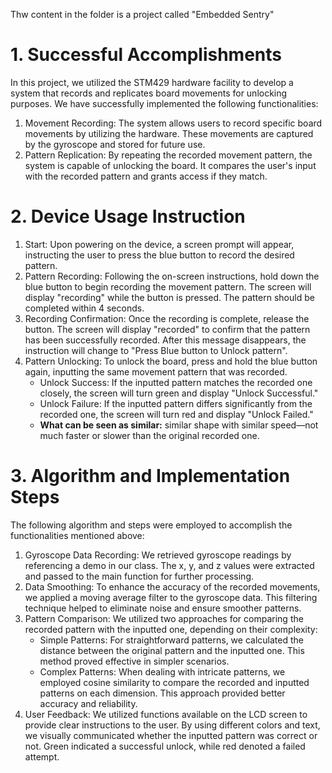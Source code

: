 Thw content in the folder is a project called "Embedded Sentry"

# 1. Successful Accomplishments
In this project, we utilized the STM429 hardware facility to develop a system that records and replicates board movements for unlocking purposes. We have successfully implemented the following functionalities:
1) Movement Recording: The system allows users to record specific board movements by utilizing the hardware. These movements are captured by the gyroscope and stored for future use.
2) Pattern Replication: By repeating the recorded movement pattern, the system is capable of unlocking the board. It compares the user's input with the recorded pattern and grants access if they match.
   
# 2. Device Usage Instruction
1) Start: Upon powering on the device, a screen prompt will appear, instructing the user to press the blue button to record the desired pattern.
2) Pattern Recording: Following the on-screen instructions, hold down the blue button to begin recording the movement pattern. The screen will display "recording" while the button is pressed. The pattern should be completed within 4 seconds.
3) Recording Confirmation: Once the recording is complete, release the button. The screen will display "recorded" to confirm that the pattern has been successfully recorded. After this message disappears, the instruction will change to "Press Blue button to Unlock pattern".
4) Pattern Unlocking: To unlock the board, press and hold the blue button again, inputting the same movement pattern that was recorded.
   - Unlock Success: If the inputted pattern matches the recorded one closely, the screen will turn green and display "Unlock Successful."
   - Unlock Failure: If the inputted pattern differs significantly from the recorded one, the screen will turn red and display "Unlock Failed."
   - **What can be seen as similar:** similar shape with similar speed—not much faster or slower than the original recorded one.

# 3. Algorithm and Implementation Steps
The following algorithm and steps were employed to accomplish the functionalities mentioned above:
1) Gyroscope Data Recording: We retrieved gyroscope readings by referencing a demo in our class. The x, y, and z values were extracted and passed to the main function for further processing.
2) Data Smoothing: To enhance the accuracy of the recorded movements, we applied a moving average filter to the gyroscope data. This filtering technique helped to eliminate noise and ensure smoother patterns.
3) Pattern Comparison: We utilized two approaches for comparing the recorded pattern with the inputted one, depending on their complexity:
   - Simple Patterns: For straightforward patterns, we calculated the distance between the original pattern and the inputted one. This method proved effective in simpler scenarios.
   - Complex Patterns: When dealing with intricate patterns, we employed cosine similarity to compare the recorded and inputted patterns on each dimension. This approach provided better accuracy and reliability.
4) User Feedback: We utilized functions available on the LCD screen to provide clear instructions to the user. By using different colors and text, we visually communicated whether the inputted pattern was correct or not. Green indicated a successful unlock, while red denoted a failed attempt.
